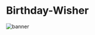 # Birthday-Wisher
![banner](https://github.com/user-attachments/assets/6aee54a2-091e-4e32-8614-594edd498a1c)
